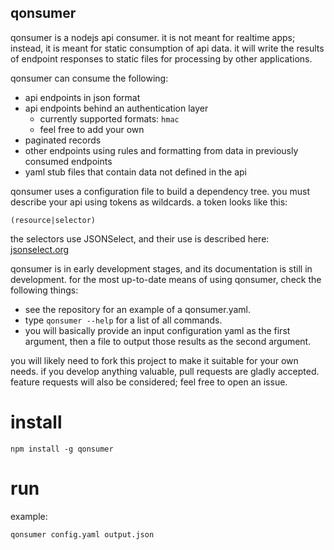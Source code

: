 qonsumer
--------

qonsumer is a nodejs api consumer. it is not meant for realtime apps; instead, it is meant for static consumption of api data. it will write the results of endpoint responses to static files for processing by other applications.

qonsumer can consume the following:

  - api endpoints in json format
  - api endpoints behind an authentication layer
    - currently supported formats: `hmac`
    - feel free to add your own
  - paginated records
  - other endpoints using rules and formatting from data in previously consumed endpoints
  - yaml stub files that contain data not defined in the api

qonsumer uses a configuration file to build a dependency tree. you must describe your api using tokens as wildcards. a token looks like this:

`(resource|selector)`

the selectors use JSONSelect, and their use is described here: [jsonselect.org](http://jsonselect.org/#tryit)

qonsumer is in early development stages, and its documentation is still in development. for the most up-to-date means of using qonsumer, check the following things:

  - see the repository for an example of a qonsumer.yaml.
  - type `qonsumer --help` for a list of all commands.
  - you will basically provide an input configuration yaml as the first argument, then a file to output those results as the second argument.

you will likely need to fork this project to make it suitable for your own needs. if you develop anything valuable, pull requests are gladly accepted. feature requests will also be considered; feel free to open an issue.

# install

`npm install -g qonsumer`

# run

example:

`qonsumer config.yaml output.json`
